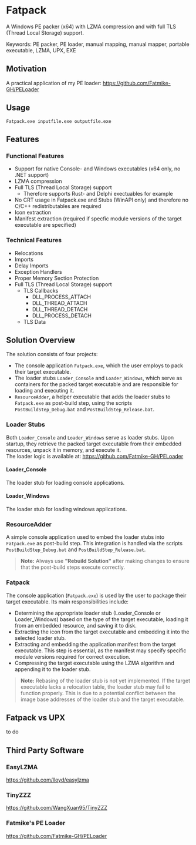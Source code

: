 # Fatpack  

A Windows PE packer (x64) with LZMA compression and with full TLS (Thread Local Storage) support.  

Keywords: PE packer, PE loader, manual mapping, manual mapper, portable executable, LZMA, UPX, EXE

## Motivation

A practical application of my PE loader: https://github.com/Fatmike-GH/PELoader  

## Usage

``Fatpack.exe inputfile.exe outputfile.exe``  

## Features

### Functional Features  

- Support for native Console- and Windows executables (x64 only, no .NET support)  
- LZMA compression  
- Full TLS (Thread Local Storage) support  
  - Therefore supports Rust- and Delphi exectuables for example  
- No CRT usage in Fatpack.exe and Stubs (WinAPI only) and therefore no C/C++ redistributables are required  
- Icon extraction
- Manifest extraction (required if specfic module versions of the target executable are specified)

### Technical Features  

- Relocations
- Imports
- Delay Imports
- Exception Handlers
- Proper Memory Section Protection
- Full TLS (Thread Local Storage) support
  - TLS Callbacks
    - DLL_PROCESS_ATTACH  
    - DLL_THREAD_ATTACH  
    - DLL_THREAD_DETACH  
    - DLL_PROCESS_DETACH  
  - TLS Data

## Solution Overview

The solution consists of four projects:  

- The console application ``Fatpack.exe``, which the user employs to pack their target executable.
- The loader stubs ``Loader_Console`` and ``Loader_Windows``, which serve as containers for the packed target executable and are responsible for loading and executing it.
- ``ResourceAdder``, a helper executable that adds the loader stubs to ``Fatpack.exe`` as post-build step, using the scripts ``PostBuildStep_Debug.bat`` and ``PostBuildStep_Release.bat``.

### Loader Stubs  

Both ``Loader_Console`` and ``Loader_Windows`` serve as loader stubs. Upon startup, they retrieve the packed target executable from their embedded resources, unpack it in memory, and execute it.  
The loader logic is available at: https://github.com/Fatmike-GH/PELoader  

#### Loader_Console  

The loader stub for loading console applications.  

#### Loader_Windows  

The loader stub for loading windows applications.  

### ResourceAdder  

A simple console application used to embed the loader stubs into ``Fatpack.exe`` as post-build step. This integration is handled via the scripts ``PostBuildStep_Debug.bat`` and ``PostBuildStep_Release.bat``.  

>**Note:** Always use **"Rebuild Solution"** after making changes to ensure that the post-build steps execute correctly.  

### Fatpack

The console application (``Fatpack.exe``) is used by the user to package their target executable. Its main responsibilities include:  

- Determining the appropriate loader stub (Loader_Console or Loader_Windows) based on the type of the target executable, loading it from an embedded resource, and saving it to disk.  
- Extracting the icon from the target executable and embedding it into the selected loader stub.  
- Extracting and embedding the application manifest from the target executable. This step is essential, as the manifest may specify specific module versions required for correct execution.  
- Compressing the target executable using the LZMA algorithm and appending it to the loader stub.  

>**Note:** Rebasing of the loader stub is not yet implemented. If the target executable lacks a relocation table, the loader stub may fail to function properly. This is due to a potential conflict between the image base addresses of the loader stub and the target executable.

## Fatpack vs UPX  

to do

## Third Party Software  

### EasyLZMA  

https://github.com/lloyd/easylzma  

### TinyZZZ  

https://github.com/WangXuan95/TinyZZZ  

### Fatmike's PE Loader  

https://github.com/Fatmike-GH/PELoader



